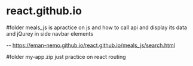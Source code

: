 # react.github.io

#folder meals_js is apractice on js and how to call api and display its data and jQurey in side navbar elements 

-- https://eman-nemo.github.io/react.github.io/meals_js/search.html

#folder my-app.zip 
 just practice on react routing 
